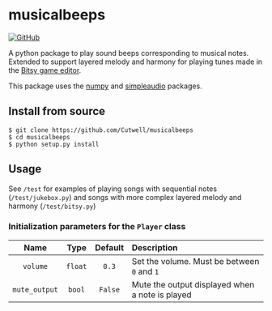 # musicalbeeps
[![GitHub](https://img.shields.io/github/license/Cutwell/musicalbeeps)](https://github.com/Cutwell/musicalbeeps/blob/master/LICENSE)

A python package to play sound beeps corresponding to musical notes. Extended to support layered melody and harmony for playing tunes made in the [Bitsy game editor](https://make.bitsy.org/).

This package uses the [numpy](https://pypi.org/project/numpy/) and [simpleaudio](https://pypi.org/project/simpleaudio/) packages.

## Install from source

```
$ git clone https://github.com/Cutwell/musicalbeeps
$ cd musicalbeeps
$ python setup.py install
```

## Usage

See `/test` for examples of playing songs with sequential notes (`/test/jukebox.py`) and songs with more complex layered melody and harmony (`/test/bitsy.py`)

### Initialization parameters for the `Player` class

|Name|Type|Default|Description|
|:---:|:---:|:---:|:---|
|`volume`|`float`|`0.3`|Set the volume. Must be between `0` and `1`|
|`mute_output`|`bool`|`False`|Mute the output displayed when a note is played|
